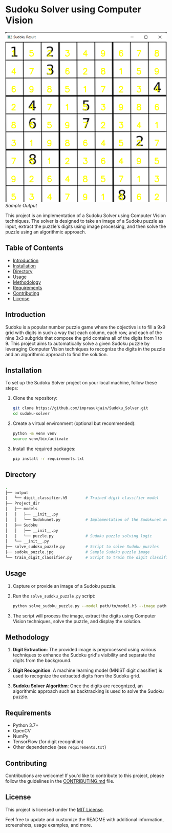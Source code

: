 # Sudoku Solver using Computer Vision

![Output](Output.png)<br>
*Sample Output*


This project is an implementation of a Sudoku Solver using Computer Vision techniques. The solver is designed to take an image of a Sudoku puzzle as input, extract the puzzle's digits using image processing, and then solve the puzzle using an algorithmic approach.

## Table of Contents

- [Introduction](#introduction)
- [Installation](#installation)
- [Directory](#directory)
- [Usage](#usage)
- [Methodology](#methodology)
- [Requirements](#requirements)
- [Contributing](#contributing)
- [License](#license)

## Introduction

Sudoku is a popular number puzzle game where the objective is to fill a 9x9 grid with digits in such a way that each column, each row, and each of the nine 3x3 subgrids that compose the grid contains all of the digits from 1 to 9. This project aims to automatically solve a given Sudoku puzzle by leveraging Computer Vision techniques to recognize the digits in the puzzle and an algorithmic approach to find the solution.

## Installation

To set up the Sudoku Solver project on your local machine, follow these steps:

1. Clone the repository:

   ```bash
   git clone https://github.com/imprasukjain/Sudoku_Solver.git
   cd sudoku-solver
   ```

2. Create a virtual environment (optional but recommended):

   ```bash
   python -m venv venv
   source venv/bin/activate
   ```

3. Install the required packages:

   ```bash
   pip install -r requirements.txt
   ```

## Directory

 ```bash
.
├── output
│   └── digit_classifier.h5        # Trained digit classifier model
├── Project_dir
│   ├── models
│   │   ├── __init__.py
│   │   └── Sudokunet.py           # Implementation of the Sudokunet model
│   ├── Sudoku
│   │   ├── __init__.py
│   │   └── puzzle.py              # Sudoku puzzle solving logic
│   └── __init__.py
├── solve_sudoku_puzzle.py         # Script to solve Sudoku puzzles
├── sudoku_puzzle.jpg              # Sample Sudoku puzzle image
└── train_digit_classifier.py      # Script to train the digit classifier
```



## Usage

1. Capture or provide an image of a Sudoku puzzle.

2. Run the `solve_sudoku_puzzle.py` script:

   ```bash
   python solve_sudoku_puzzle.py --model path/to/model.h5 --image path/to/sudoku_image.jpg
   ```

3. The script will process the image, extract the digits using Computer Vision techniques, solve the puzzle, and display the solution.

## Methodology

1. **Digit Extraction**: The provided image is preprocessed using various techniques to enhance the Sudoku grid's visibility and separate the digits from the background.

2. **Digit Recognition**: A machine learning model (MNIST digit classifier) is used to recognize the extracted digits from the Sudoku grid.

3. **Sudoku Solver Algorithm**: Once the digits are recognized, an algorithmic approach such as backtracking is used to solve the Sudoku puzzle.

## Requirements

- Python 3.7+
- OpenCV
- NumPy
- TensorFlow (for digit recognition)
- Other dependencies (see `requirements.txt`)

## Contributing

Contributions are welcome! If you'd like to contribute to this project, please follow the guidelines in the [CONTRIBUTING.md](CONTRIBUTING.md) file.

## License

This project is licensed under the [MIT License](LICENSE).

Feel free to update and customize the README with additional information, screenshots, usage examples, and more.

